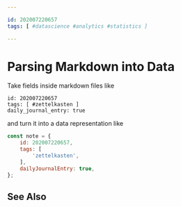 ```yaml
---

id: 202007220657
tags: [ #datascience #analytics #statistics ]

---
```


# Parsing Markdown into Data

Take fields inside markdown files like
```
id: 202007220657
tags: [ #zettelkasten ]
daily_journal_entry: true

```

and turn it into a data representation like 
```js
const note = {
	id: 202007220657,
	tags: [
		'zettelkasten',
	],
	dailyJournalEntry: true,
};

```

## See Also
